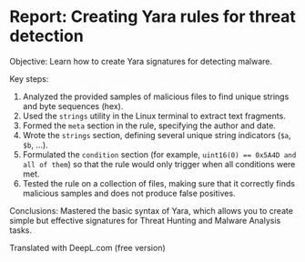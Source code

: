 # Report: Creating Yara rules for threat detection
Objective: Learn how to create Yara signatures for detecting malware.

Key steps:
1. Analyzed the provided samples of malicious files to find unique strings and byte sequences (hex).
2.  Used the `strings` utility in the Linux terminal to extract text fragments.
3.  Formed the `meta` section in the rule, specifying the author and date.
4.  Wrote the `strings` section, defining several unique string indicators (`$a`, `$b`, ...).
5.  Formulated the `condition` section (for example, `uint16(0) == 0x5A4D and all of them`) so that the rule would only trigger when all conditions were met.
6.  Tested the rule on a collection of files, making sure that it correctly finds malicious samples and does not produce false positives.

Conclusions: Mastered the basic syntax of Yara, which allows you to create simple but effective signatures for Threat Hunting and Malware Analysis tasks.

Translated with DeepL.com (free version)
